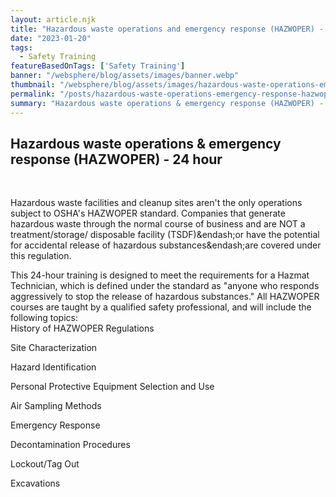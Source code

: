 ```yaml
---
layout: article.njk
title: "Hazardous waste operations and emergency response (HAZWOPER) - 24 hour"
date: "2023-01-20"
tags:
  - Safety Training
featureBasedOnTags: ['Safety Training']
banner: "/websphere/blog/assets/images/banner.webp"
thumbnail: "/websphere/blog/assets/images/hazardous-waste-operations-emergency-response-hazwoper-24-hour.webp"
permalink: "/posts/hazardous-waste-operations-emergency-response-hazwoper-24-hour.html"
summary: "Hazardous waste operations & emergency response (HAZWOPER) - 24 hour"
---
```


<h2 class="intro">Hazardous waste operations &amp; emergency response (HAZWOPER) - 24 hour</h2>
<br>

Hazardous waste facilities and cleanup sites aren't the only operations subject to OSHA's HAZWOPER standard. Companies that generate hazardous waste through the normal course of business and are NOT a treatment/storage/ disposable facility (TSDF)&endash;or have the potential for accidental release of hazardous substances&endash;are covered under this regulation.

This 24-hour training is designed to meet the requirements for a Hazmat Technician, which is defined under the standard as "anyone who responds aggressively to stop the release of hazardous substances." All HAZWOPER courses are taught by a qualified safety professional, and will include the following topics:
<br>
History of HAZWOPER Regulations

Site Characterization

Hazard Identification

Personal Protective Equipment Selection and Use

Air Sampling Methods

Emergency Response

Decontamination Procedures

Lockout/Tag Out

Excavations
<br><br>